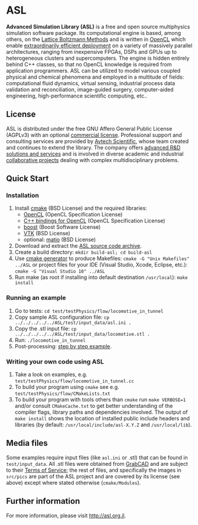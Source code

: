 # ASL

__Advanced Simulation Library (ASL)__ is a free and open source multiphysics simulation software package. Its computational engine is based, among others, on the [Lattice Boltzmann Methods](http://en.wikipedia.org/wiki/Lattice_Boltzmann_methods) and is written in [OpenCL](http://en.wikipedia.org/wiki/OpenCL) which enable [extraordinarily efficient deployment](http://asl.org.il/benchmarks) on a variety of massively parallel architectures, ranging from inexpensive FPGAs, DSPs and GPUs up to heterogeneous clusters and supercomputers. The engine is hidden entirely behind C++ classes, so that no OpenCL knowledge is required from application programmers. ASL can be utilized to model various coupled physical and chemical phenomena and employed in a multitude of fields: computational fluid dynamics, virtual sensing, industrial process data validation and reconciliation, image-guided surgery, computer-aided engineering, high-performance scientific computing, etc..


## License

ASL is distributed under the free GNU Affero General Public License (AGPLv3) with an optional [commercial license](http://asl.org.il/licensing). Professional support and consulting services are provided by [Avtech Scientific](http://avtechscientific.com), whose team created and continues to extend the library. The company offers [advanced R&D solutions and services](http://avtechscientific.com/services) and is involved in diverse academic and industrial [collaborative projects](http://avtechscientific.com/projects) dealing with complex multidisciplinary problems.


## Quick Start

### Installation

1. Install [cmake](http://cmake.org) (BSD License) and the required libraries:
	- [OpenCL](https://www.khronos.org/opencl) (OpenCL Specification License)
	- [C++ bindings for OpenCL](https://www.khronos.org/registry/cl/api/1.1/cl.hpp) (OpenCL Specification License)
	- [boost](http://www.boost.org) (Boost Software License)
	- [VTK](http://vtk.org) (BSD License)
	- optional: [matio](https://sourceforge.net/projects/matio) (BSD License)
2. Download and extract the [ASL source code archive](https://github.com/AvtechScientific/ASL/releases/latest).
3. Create a build directory: `mkdir build-asl; cd build-asl`
4. Use [cmake generator](http://www.cmake.org/cmake/help/v3.2/manual/cmake-generators.7.html) to produce Makefiles: `cmake -G "Unix Makefiles" ../ASL` or project files for your IDE (Visual Studio, Xcode, Eclipse, etc.): `cmake -G "Visual Studio 10" ../ASL`
5. Run make (as root if installing into default destination `/usr/local`): `make install`

### Running an example

1. Go to tests: `cd test/testPhysics/flow/locomotive_in_tunnel`
2. Copy sample ASL configuration file: `cp ../../../../../ASL/test/input_data/asl.ini .`
3. Copy the .stl input file: `cp ../../../../../ASL/test/input_data/locomotive.stl .`
4. Run: `./locomotive_in_tunnel`
5. Post-processing: [step by step example](https://github.com/AvtechScientific/ASL/wiki/User-Guide#post-processing).

### Writing your own code using ASL

1. Take a look on examples, e.g. `test/testPhysics/flow/locomotive_in_tunnel.cc`
2. To build your program using `cmake` see e.g. `test/testPhysics/flow/CMakeLists.txt`
3. To build your program with tools others than `cmake` run `make VERBOSE=1` and/or consult `CMakeCache.txt` to get better understanding of the compiler flags, library paths and dependencies involved. The output of `make install` shows the location of installed public include headers and libraries (by default: `/usr/local/include/asl-X.Y.Z` and `/usr/local/lib`).


## Media files

Some examples require input files (like `asl.ini` or .stl) that can be found in `test/input_data`.
All .stl files were obtained from [GrabCAD](https://grabcad.com/) and are subject to their [Terms of Service](https://grabcad.com/terms); the rest of files, and specifically the images in `src/pics` are part of the ASL project and are covered by its license (see above) except where stated otherwise (`cmake/Modules`).


## Further information

For more information, please visit <http://asl.org.il>.
